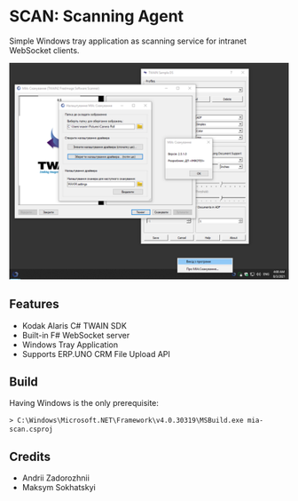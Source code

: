 SCAN: Scanning Agent
====================

Simple Windows tray application as scanning service for intranet WebSocket clients.

![Screenshot](/Resources/screenshot.png?v=1)

Features
--------

* Kodak Alaris C# TWAIN SDK
* Built-in F# WebSocket server
* Windows Tray Application
* Supports ERP.UNO CRM File Upload API

Build
-----

Having Windows is the only prerequisite:

```
> C:\Windows\Microsoft.NET\Framework\v4.0.30319\MSBuild.exe mia-scan.csproj
```

Credits
-------

* Andrii Zadorozhnii
* Maksym Sokhatskyi

